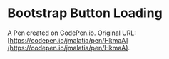 # Bootstrap Button Loading

A Pen created on CodePen.io. Original URL: [https://codepen.io/jmalatia/pen/HkmaA](https://codepen.io/jmalatia/pen/HkmaA).



